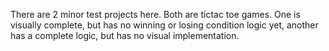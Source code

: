 There are 2 minor test projects here. Both are tictac toe games. One is visually complete, but has no winning or losing condition logic yet, another has a complete logic, but has no visual implementation. 
